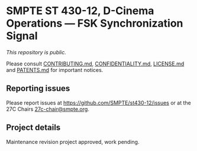 # SMPTE ST 430-12, D-Cinema Operations — FSK Synchronization Signal

_This repository is public._ 

Please consult [CONTRIBUTING.md](./CONTRIBUTING.md), [CONFIDENTIALITY.md](./CONFIDENTIALITY.md), [LICENSE.md](./LICENSE.md) and [PATENTS.md](./PATENTS.md) for important notices.

## Reporting issues

Please report issues at <https://github.com/SMPTE/st430-12/issues> or at the 27C Chairs <27c-chair@smpte.org>.

## Project details

Maintenance revision project approved, work pending.
